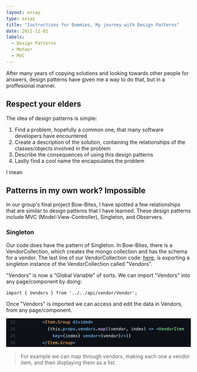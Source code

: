```yaml
---
layout: essay
type: essay
title: "Instructions for Dummies, My journey with Design Patterns"
date: 2021-12-01
labels:
  - Design Patterns 
  - Meteor
  - MVC
---
```



After many years of copying solutions and looking towards other people for answers, design patterns have given me a way to do that, but in a proffesional manner. 


## Respect your elders  

The idea of design patterns is simple:

1. Find a problem, hopefully a common one, that many software developers have encountered
2. Create a description of the solution, containing the relationships of the classes/objects involved in the problem
3. Describe the consequences of using this design patterns 
4. Lastly find a cool name the encapsulates the problem

I mean 


## Patterns in my own work? Impossible 

In our group's final project Bow-Bites, I have spotted a few relationships that are similar to design patterns that I have learned. These design patterns include MVC (Model-View-Controller), Singleton, and Observers. 


### Singleton

Our code does have the pattern of Singleton. In Bow-Bites, there is a VendorCollection, which creates the mongo collection and has the schema for a vendor. The last line of our VendorCollection code: [here](https://github.com/bow-bites/bow-bites/blob/main/app/imports/api/vendor/Vendor.js#L44), is exporting a singleton instance of the VendorCollection called "Vendors". 

"Vendors" is now a "Global Variable" of sorts. We can import "Vendors" into any page/component by doing:

```meteor
import { Vendors } from '../../api/vendor/Vendor';
```

Once "Vendors" is imported we can access and edit the data in Vendors, from any page/component.

<img class="ui small image" src="../images/vendors-singleton.png">

> For example we can map through vendors, making each one a vendor item, and then displaying them as a list. 


